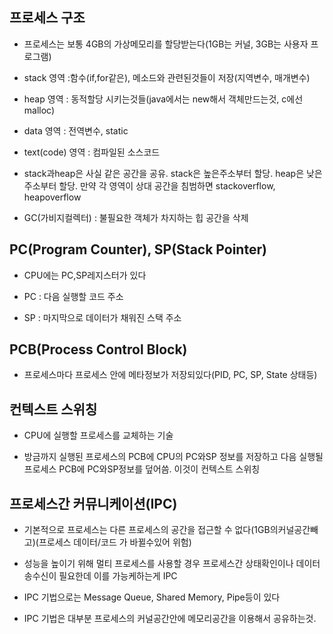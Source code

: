 ## 프로세스 구조

- 프로세스는 보통 4GB의 가상메모리를 할당받는다(1GB는 커널, 3GB는 사용자 프로그램)

- stack 영역 :함수(if,for같은), 메소드와 관련된것들이 저장(지역변수, 매개변수)

- heap 영역 : 동적할당 시키는것들(java에서는 new해서 객체만드는것, c에선 malloc)

- data 영역 : 전역변수, static

- text(code) 영역 : 컴파일된 소스코드

- stack과heap은 사실 같은 공간을 공유. stack은 높은주소부터 할당. heap은 낮은주소부터 할당. 만약 각 영역이 상대 공간을 침범하면 stackoverflow, heapoverflow

- GC(가비지컬렉터) : 불필요한 객체가 차지하는 힙 공간을 삭제

## PC(Program Counter), SP(Stack Pointer)

- CPU에는 PC,SP레지스터가 있다

- PC : 다음 실행할 코드 주소

- SP : 마지막으로 데이터가 채워진 스택 주소

## PCB(Process Control Block)

- 프로세스마다 프로세스 안에 메타정보가 저장되있다(PID, PC, SP, State 상태등)

## 컨텍스트 스위칭

- CPU에 실행할 프로세스를 교체하는 기술

- 방금까지 실행된 프로세스의 PCB에 CPU의 PC와SP 정보를 저장하고 다음 실행될 프로세스 PCB에 PC와SP정보를 덮어씀. 이것이 컨텍스트 스위칭

## 프로세스간 커뮤니케이션(IPC)

- 기본적으로 프로세스는 다른 프로세스의 공간을 접근할 수 없다(1GB의커널공간빼고)(프로세스 데이터/코드 가 바뀔수있어 위험)

- 성능을 높이기 위해 멀티 프로세스를 사용할 경우 프로세스간 상태확인이나 데이터 송수신이 필요한데 이를 가능케하는게 IPC

- IPC 기법으로는 Message Queue, Shared Memory, Pipe등이 있다

- IPC 기법은 대부분 프로세스의 커널공간안에 메모리공간을 이용해서 공유하는것.
